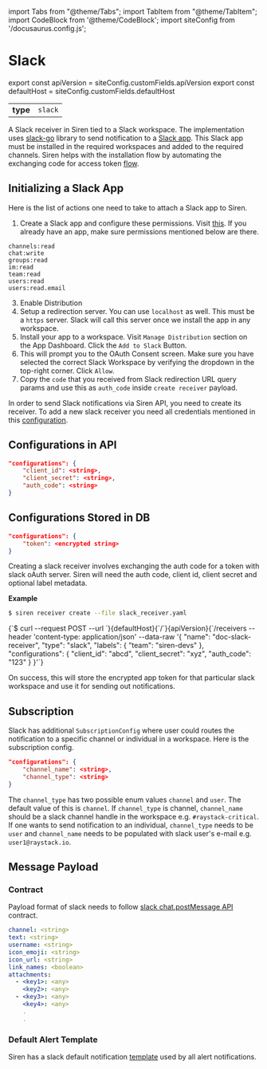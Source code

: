 import Tabs from "@theme/Tabs";
import TabItem from "@theme/TabItem";
import CodeBlock from '@theme/CodeBlock';
import siteConfig from '/docusaurus.config.js';

# Slack

export const apiVersion = siteConfig.customFields.apiVersion
export const defaultHost = siteConfig.customFields.defaultHost

|          |         |
| -------- | ------- |
| **type** | `slack` |

A Slack receiver in Siren tied to a Slack workspace. The implementation uses [slack-go](https://github.com/slack-go/slack) library to send notification to a [Slack app](#initializing-a-slack-app). This Slack app must be installed in the required workspaces and added to the required channels. Siren helps with the installation flow by automating the exchanging code for access token [flow](https://api.slack.com/legacy/oauth#authenticating-users-with-oauth__the-oauth-flow).

## Initializing a Slack App

Here is the list of actions one need to take to attach a Slack app to Siren.

1. Create a Slack app and configure these permissions. Visit [this](https://api.slack.com/apps). If you already have an app, make sure permissions mentioned below are there.

```text
channels:read
chat:write
groups:read
im:read
team:read
users:read
users:read.email
```

3. Enable Distribution
4. Setup a redirection server. You can use `localhost` as well. This must be a `https` server. Slack will call this server once we install the app in any workspace.
5. Install your app to a workspace. Visit `Manage Distribution` section on the App Dashboard. Click the `Add to Slack` Button.
6. This will prompt you to the OAuth Consent screen. Make sure you have selected the correct Slack Workspace by verifying the dropdown in the top-right corner. Click `Allow`.
7. Copy the `code` that you received from Slack redirection URL query params and use this as `auth_code` inside `create receiver` payload.

In order to send Slack notifications via Siren API, you need to create its receiver. To add a new slack receiver you need all credentials mentioned in this [configuration](#configurations-in-api).

## Configurations in API

```json
"configurations": {
    "client_id": <string>,
    "client_secret": <string>,
    "auth_code": <string>
}
```

## Configurations Stored in DB

```json
"configurations": {
    "token": <encrypted string>
}
```

Creating a slack receiver involves exchanging the auth code for a token with slack oAuth server. Siren will need the auth code, client id, client secret and optional label metadata.

**Example**

<Tabs groupId="api">
  <TabItem value="cli" label="CLI" default>

```bash
$ siren receiver create --file slack_receiver.yaml
```

  </TabItem>
  <TabItem value="http" label="HTTP">
    <CodeBlock className="language-bash">
    {`$ curl --request POST
  --url `}{defaultHost}{`/`}{apiVersion}{`/receivers
  --header 'content-type: application/json'
  --data-raw '{
    "name": "doc-slack-receiver",
    "type": "slack",
    "labels": {
        "team": "siren-devs"
    },
    "configurations": {
        "client_id": "abcd",
        "client_secret": "xyz",
        "auth_code": "123"
    }
}'`}
    </CodeBlock>
  </TabItem>
</Tabs>

On success, this will store the encrypted app token for that particular slack workspace and use it for sending out notifications.

## Subscription

Slack has additional `SubscriptionConfig` where user could routes the notification to a specific channel or individual in a workspace. Here is the subscription config.

```json
"configurations": {
    "channel_name": <string>,
    "channel_type": <string>
}
```

The `channel_type` has two possible enum values `channel` and `user`. The default value of this is `channel`. If `channel_type` is channel, `channel_name` should be a slack channel handle in the workspace e.g. `#raystack-critical`. If one wants to send notification to an individual, `channel_type` needs to be `user` and `channel_name` needs to be populated with slack user's e-mail e.g. `user1@raystack.io`.

## Message Payload

### Contract

Payload format of slack needs to follow [slack chat.postMessage API](https://api.slack.com/methods/chat.postMessage) contract.

```yaml
channel: <string>
text: <string>
username: <string>
icon_emoji: <string>
icon_url: <string>
link_names: <boolean>
attachments:
  - <key1>: <any>
    <key2>: <any>
  - <key3>: <any>
    <key4>: <any>
    .
    .
```

### Default Alert Template

Siren has a slack default notification [template](../../../plugins/receivers/slack/config/default_alert_template_body.goyaml) used by all alert notifications.
